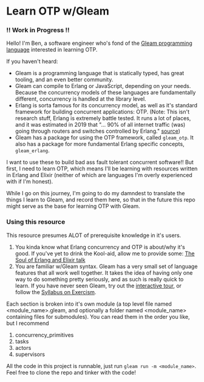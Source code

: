 # Learn OTP w/Gleam

### !! Work in Progress !!

Hello! I'm Ben, a software engineer who's fond of the [Gleam programming language](https://gleam.run/) interested in learning OTP. 

If you haven't heard:
- Gleam is a programming language that is statically typed, has great tooling, and an even better community.
- Gleam can compile to Erlang or JavaScript, depending on your needs. Because the concurrency models of these
  languages are fundamentally different, concurrency is handled at the library level.
- Erlang is sorta famous for its concurrency model, as well as it's standard framework for building
  concurrent applications: OTP. (Note: This isn't research stuff, Erlang is extremely battle tested.
  It runs a lot of places, and it was estimated in 2019 that "... 90% of all internet traffic (was) going through routers and switches controlled by Erlang." [source](https://www.erlang-solutions.com/blog/which-companies-are-using-erlang-and-why-mytopdogstatus/))
- Gleam has a package for using the OTP framework, called `gleam_otp`. It also has a package for more fundamental
  Erlang specific concepts, `gleam_erlang`.

I want to use these to build bad ass fault tolerant concurrent software!! But first, I need to learn OTP,
which means I'll be learning with resources written in Erlang and Elixir (neither of which are languages I'm overly experienced with if I'm honest).

While I go on this journey, I'm going to do my damndest to translate the things I learn to Gleam, and record
them here, so that in the future this repo might serve as the base for learning OTP with Gleam.

### Using this resource

This resource presumes ALOT of prerequisite knowledge in it's users.
1. You kinda know what Erlang concurrency and OTP is about/why it's good. If you've yet to
   drink the Kool-aid, allow me to provide some:
  [The Soul of Erlang and Elixir talk](https://www.youtube.com/watch?v=JvBT4XBdoUE)
2. You are familiar w/Gleam syntax. Gleam has a very small set of language features that all work well together.
   It takes the idea of having only one way to do something pretty seriously, and as such is really quick
   to learn. If you have never seen Gleam, try out the [interactive tour](https://tour.gleam.run/), or follow
   the [Syllabus on Exercism](https://exercism.org/tracks/gleam/concepts).

Each section is broken into it's own module (a top level file named <module_name>.gleam, and optionally a folder named <module_name> containing files for submodules). You can read them in the order
you like, but I recommend
1. concurrency_primitives
2. tasks
3. actors
4. supervisors

All the code in this project is runnable, just run `gleam run -m <module_name>`. Feel free to clone the repo
and tinker with the code!





